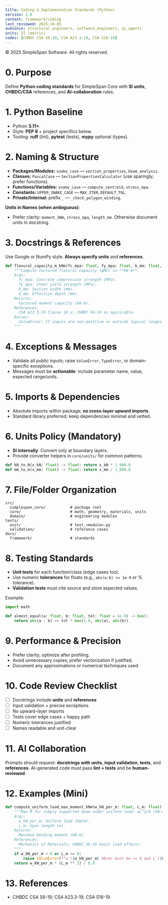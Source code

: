 ```yaml
---
title: Coding & Implementation Standards (Python)
version: 1.0
context: framework/coding
last_reviewed: 2025-10-05
audience: structural_engineers, software_engineers, ai_agents
units: SI (metric)
codes: [CHBDC CSA-S6:19, CSA A23.3:19, CSA S16:19]
---
```


© 2025 SimpleSpan Software. All rights reserved.

# 0. Purpose
Define **Python coding standards** for SimpleSpan Core with **SI units**, **CHBDC/CSA** references, and **AI-collaboration** rules.

# 1. Python Baseline
- Python **3.11+**.
- Style: **PEP 8** + project specifics below.
- Tooling: **ruff** (lint), **pytest** (tests), **mypy** optional (types).

# 2. Naming & Structure
- **Packages/Modules:** `snake_case` — `section_properties`, `beam_analysis`.
- **Classes:** `PascalCase` — `SectionPropertiesCalculator` (use sparingly; prefer functions).
- **Functions/Variables:** `snake_case` — `compute_centroid`, `stress_mpa`.
- **Constants:** `UPPER_SNAKE_CASE` — `MAX_ITER`, `DEFAULT_TOL`.
- **Private/Internal:** prefix `_` — `_check_polygon_winding`.

**Units in Names (when ambiguous):**
- Prefer clarity: `moment_kNm`, `stress_mpa`, `length_mm`. Otherwise document units in docstring.

# 3. Docstrings & References
Use Google or NumPy style. **Always specify units** and **references**.

```python
def flexural_capacity_m_kNm(fc_mpa: float, fy_mpa: float, b_mm: float, d_mm: float) -> float:
    """Compute factored flexural capacity (φMn) in **kN·m**.
    Args:
      fc_mpa: Concrete compressive strength (MPa).
      fy_mpa: Steel yield strength (MPa).
      b_mm: Section width (mm).
      d_mm: Effective depth (mm).
    Returns:
      Factored moment capacity (kN·m).
    References:
      CSA A23.3-19 Clause 10.x; CHBDC S6-19 as applicable.
    Raises:
      ValueError: If inputs are non-positive or outside typical ranges.
    """
```

# 4. Exceptions & Messages
- Validate all public inputs; raise `ValueError`, `TypeError`, or domain-specific exceptions.
- Messages must be **actionable**: include parameter name, value, expected range/units.

# 5. Imports & Dependencies
- Absolute imports within package; **no cross-layer upward imports**.
- Standard library preferred; keep dependencies minimal and vetted.

# 6. Units Policy (Mandatory)
- **SI internally**. Convert only at boundary layers.
- Provide converter helpers in `core/units/` for common patterns.

```python
def kN_to_N(x_kN: float) -> float: return x_kN * 1_000.0
def mm_to_m(x_mm: float) -> float: return x_mm / 1_000.0
```

# 7. File/Folder Organization
```
src/
  simplespan_core/           # package root
  core/                      # math, geometry, materials, units
  domain/                    # engineering modules
tests/
  unit/                      # test_<module>.py
  validation/                # reference cases
docs/
  framework/                 # standards
```

# 8. Testing Standards
- **Unit tests** for each function/class (edge cases too).
- Use numeric **tolerances** for floats (e.g., `abs(a-b) <= 1e-9` or % tolerance).
- **Validation tests** must cite source and store expected values.

Example:
```python
import math

def almost_equal(a: float, b: float, tol: float = 1e-9) -> bool:
    return abs(a - b) <= tol * max(1.0, abs(a), abs(b))
```

# 9. Performance & Precision
- Prefer clarity; optimize after profiling.
- Avoid unnecessary copies; prefer vectorization if justified.
- Document any approximations or numerical techniques used.

# 10. Code Review Checklist
- [ ] Docstrings include **units** and **references**
- [ ] Input validation + precise exceptions
- [ ] No upward-layer imports
- [ ] Tests cover edge cases + happy path
- [ ] Numeric tolerances justified
- [ ] Names readable and unit-clear

# 11. AI Collaboration
Prompts should request: **docstrings with units**, **input validation**, **tests**, and **references**.
AI-generated code must pass **lint + tests** and be **human-reviewed**.

# 12. Examples (Mini)
```python
def compute_uniform_load_max_moment_kNm(w_kN_per_m: float, L_m: float) -> float:
    """Max M for simply supported beam under uniform load: wL^2/8 (kN·m).
    Args:
      w_kN_per_m: Uniform load (kN/m).
      L_m: Span length (m).
    Returns:
      Maximum bending moment (kN·m).
    References:
      Mechanics of Materials; CHBDC S6-19 basic load effects.
    """
    if w_kN_per_m < 0 or L_m <= 0:
        raise ValueError(f"w ({w_kN_per_m} kN/m) must be >= 0 and L ({L_m} m) > 0.")
    return w_kN_per_m * (L_m ** 2) / 8.0
```

# 13. References
- CHBDC CSA S6-19; CSA A23.3-19; CSA S16-19.